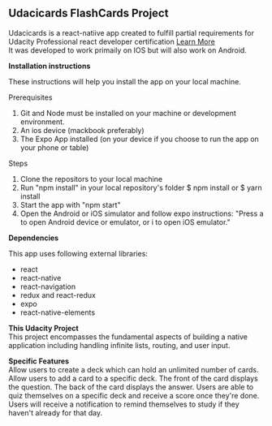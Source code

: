 <h2>Udacicards FlashCards Project</h2>

Udacicards is a react-natiive app created to fulfill partial requirements for Udacity Professional react developer certification
  <a href="#about">Learn More </a>
<br> 
It was developed to work primaily on IOS but will also work on Android. 

<b>Installation instructions</b>

These instructions will help you install the app on your local machine.

Prerequisites
  1. Git and Node must be installed on your machine or development environment.
  2. An ios device (mackbook preferably)
  3. The Expo App installed (on your device if you choose to run the app on your phone or table)
  
Steps
 1. Clone the repositors to your local machine
 2. Run "npm install" in your local repository's folder
    $ npm install or $ yarn install
 3. Start the app with "npm start"
 4.  Open the Android or iOS simulator and follow expo instructions: "Press a to open Android device or emulator, or i to open iOS   emulator."
 
 
<b>Dependencies</b><br>
<p>This app uses following external libraries:</p>

<ul>
	<li>react</li>
	<li>react-native</li>
	<li>react-navigation</li>
	<li>redux and react-redux</li>
	<li>expo</li>
	<li>react-native-elements</li>
</ul>

<div id="about">
	
<b>This Udacity Project</b><br>
This project encompasses the fundamental aspects of building a native application including handling infinite lists, routing, and user input.

<b>Specific Features</b><br>
Allow users to create a deck which can hold an unlimited number of cards. 
Allow users to add a card to a specific deck. The front of the card displays the question. The back of the card displays the answer. 
Users are able to quiz themselves on a specific deck and receive a score once they're done. 
Users will receive a notification to remind themselves to study if they haven't already for that day.	
	
</div>	
 

